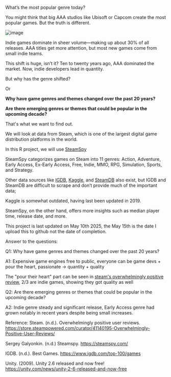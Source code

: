 What’s the most popular genre today?

You might think that big AAA studios like Ubisoft or Capcom create the most popular games. But the truth is different.

![image](https://github.com/user-attachments/assets/f26689b9-56e8-43e6-9113-c180cb4bbffe)

Indie games dominate in sheer volume—making up about 30% of all releases. AAA titles get more attention, but most new games come from small indie teams.

This shift is huge, isn’t it? Ten to twenty years ago, AAA dominated the market. Now, indie developers lead in quantity.

But why has the genre shifted?

Or 

**Why have game genres and themes changed over the past 20 years?**

**Are there emerging genres or themes that could be popular in the upcoming decade?**

That's what we want to find out.

We will look at data from Steam, which is one of the largest digital game distribution platforms in the world.

In this R project, we will use [SteamSpy](https://steamspy.com)

SteamSpy categorizes games on Steam into 11 genres: Action, Adventure, Early Access, Ex-Early Access, Free, Indie, MMO, RPG, Simulation, Sports, and Strategy.

Other data sources like [IGDB](https://www.igdb.com/top-100/games), [Kaggle](https://www.kaggle.com/datasets/nikdavis/steam-store-games/data?select=steam.csv), and [SteamDB](https://steamdb.info/) also exist, but IGDB and SteamDB are difficult to scrape and don’t provide much of the important data;

Kaggle is somewhat outdated, having last been updated in 2019.

SteamSpy, on the other hand, offers more insights such as median player time, release date, and more.

This project is last updated on May 10th 2025, the May 15th is the date I upload this to github not the date of completion.

Answer to the questions:

Q1: Why have game genres and themes changed over the past 20 years?

A1: Expensive game engines free to public, everyone can be game devs + pour the heart, passionate -> quantity + quality 

The "pour their heart" part can be seen in [steam's overwhelmingly positive review](https://store.steampowered.com/curator/41140195-Overwhelmingly-Positive-User-Reviews/), 2/3 are indie games, showing they got quality as well


Q2: Are there emerging genres or themes that could be popular in the upcoming decade?

A2: Indie genre steady and significant release, Early Access genre had grown notably in recent years despite being small increases.


Reference:
Steam. (n.d.). Overwhelmingly positive user reviews. https://store.steampowered.com/curator/41140195-Overwhelmingly-Positive-User-Reviews/

Sergey Galyonkin. (n.d.) Steamspy. https://steamspy.com/

IGDB. (n.d.). Best Games. https://www.igdb.com/top-100/games

Unity. (2009). Unity 2.6 released and now free! https://unity.com/news/unity-2-6-released-and-now-free


